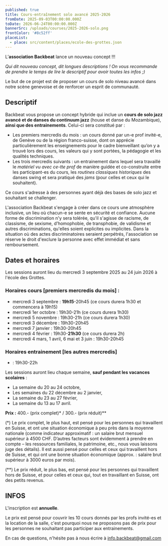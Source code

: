 ```yaml
---
published: true
title: Cours-entraînement solo avancé 2025-2026
fromDate: 2025-09-03T00:00:00.000Z
toDate: 2026-06-24T00:00:00.000Z
bannerSrc: /uploads/courses/2025-2026-solo.png
frontColor: '#8c52ff'
placeList:
  - place: src/content/places/ecole-des-grottes.json
---
```


L’**association Backbeat** lance un nouveau concept !!!

*Qui dit nouveau concept, dit longues descriptions ! On vous recommande de prendre le temps de lire le descriptif pour avoir toutes les infos ;)*

Le but de ce projet est de proposer un cours de solo niveau avancé dans notre scène genevoise et de renforcer un esprit de communauté.
  
## Descriptif

Backbeat vous propose un concept hybride qui inclue un **cours de solo jazz avancé et de danses du continuum jazz** (house et danse du Mozambique), **ainsi que des entrainements**. Celui-ci sera constitué par : 

- Les premiers mercredis du mois : un cours donné par un-e prof invité-e, de Genève ou de la région franco-suisse, dont on apprécie particulièrement les enseignements pour le cadre bienveillant qu’on y a trouvé lors des cours, les valeurs qui y sont portées, la pédagogie et les qualités techniques.
- Les trois mercredis suivants : un entrainement dans lequel sera travaillé le *matériel vu avec ce-tte prof* de manière guidée et co-construite entre les participant-es du cours, les *routines classiques historiques* des danses swing et sera pratiqué des *jams* (pour celles et ceux qui le souhaitent).

Ce cours s'adresse à des personnes ayant déjà des bases de solo jazz et souhaitant se challenger.

L'association Backbeat s'engage à créer dans ce cours une atmosphère inclusive, un lieu où chacun-e se sente en sécurité et confiance. Aucune forme de discrimination n'y sera tolérée, qu'il s'agisse de racisme, de classisme, de sexisme, d’homophobie, de transphobie, de validisme et autres discriminations, qu'elles soient explicites ou implicites. Dans la situation où des actes discriminatoires seraient perpétrés, l'association se réserve le droit d'exclure la personne avec effet immédiat et sans remboursement. 

## Dates et horaires

Les sessions auront lieu du mercredi 3 septembre 2025 au 24 juin 2026 à l'école des Grottes.

### Horaires cours [premiers mercredis du mois] : 

- mercredi 3 septembre : **19h15**-20h45 (ce cours durera 1h30 et commencera à 19h15) 
- mercredi 1er octobre : 19h30-21h  (ce cours durera 1h30) 
- mercredi 5 novembre : 19h30-21h  (ce cours durera 1h30) 
- mercredi 3 décembre : 19h30-20h45
- mercredi 7 janvier : 19h30-20h45
- mercredi 4 février : 19h30-**21h30** (ce cours durera 2h)
- mercredi 4 mars, 1 avril, 6 mai et 3 juin : 19h30-20h45

### Horaires entrainement [les autres mercredis]

- : 19h30-22h

Les sessions auront lieu chaque semaine, **sauf pendant les vacances scolaires** :

- La semaine du 20 au 24 octobre,
- Les semaines du 22 décembre au 2 janvier,
- La semaine du 23 au 27 février,
- La semaine du 13 au 17 avril.

**Prix :** 400.- (prix complet)* / 300.- (prix réduit)**

(*) Le prix complet, le plus haut, est pensé pour les personnes qui 
travaillent en Suisse, et ont une situation économique à peu près dans 
la moyenne nationale (comme indicateur approximatif : un salaire brut 
mensuel supérieur à 4500 CHF. D’autres facteurs sont évidemment à 
prendre en compte  – les ressources familiales, le patrimoine, etc., nous vous laissons juge des détails). Il est aussi pensé pour celles et ceux 
qui travaillent hors de Suisse, et qui ont une bonne situation 
économique (approx. : salaire brut supérieur à 3000 euros par mois).

(**) Le prix réduit, le plus bas, est pensé pour les personnes qui 
travaillent hors de Suisse, et pour celles et ceux qui, tout en travaillant en 
Suisse, ont des petits revenus.

## INFOS

L'inscription est **annuelle**.

Le prix est pensé pour couvrir les 10 cours donnés par les profs invité-es et la location de la salle, c'est pourquoi nous ne proposons pas de prix pour les personnes ne souhaitant pas participer aux entrainements.

En cas de questions, n'hésite pas à nous écrire à [info.backbeat@gmail.com](mailto:info.backbeat@gmail.com)
